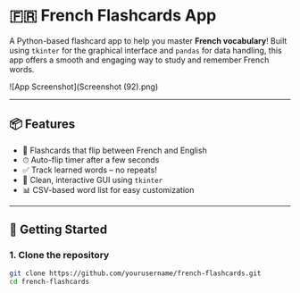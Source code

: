 # 🇫🇷 French Flashcards App

A Python-based flashcard app to help you master **French vocabulary**! Built using `tkinter` for the graphical interface and `pandas` for data handling, this app offers a smooth and engaging way to study and remember French words.

![App Screenshot](Screenshot (92).png) <!-- Add an actual screenshot with this name for a visual preview -->

---

## 📦 Features

- 🔁 Flashcards that flip between French and English
- ⏱ Auto-flip timer after a few seconds
- ✅ Track learned words – no repeats!
- 🎨 Clean, interactive GUI using `tkinter`
- 📊 CSV-based word list for easy customization

---

## 🚀 Getting Started

### 1. Clone the repository

```bash
git clone https://github.com/yourusername/french-flashcards.git
cd french-flashcards
